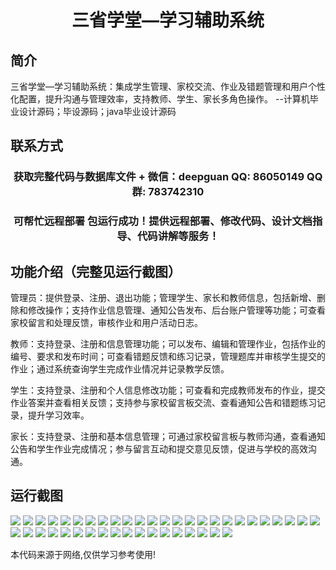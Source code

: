 <p><h1 align="center">三省学堂—学习辅助系统</h1></p>

## 简介
三省学堂—学习辅助系统：集成学生管理、家校交流、作业及错题管理和用户个性化配置，提升沟通与管理效率，支持教师、学生、家长多角色操作。    --计算机毕业设计源码；毕设源码；java毕业设计源码


## 联系方式
<p><h3 align="center">获取完整代码与数据库文件 + 微信：deepguan QQ: 86050149 QQ群: 783742310</h3></p>
<p><h3 align="center">可帮忙远程部署 包运行成功！提供远程部署、修改代码、设计文档指导、代码讲解等服务！</h3></p>

## 功能介绍（完整见运行截图）
管理员：提供登录、注册、退出功能；管理学生、家长和教师信息，包括新增、删除和修改操作；支持作业信息管理、通知公告发布、后台账户管理等功能；可查看家校留言和处理反馈，审核作业和用户活动日志。

教师：支持登录、注册和信息管理功能；可以发布、编辑和管理作业，包括作业的编号、要求和发布时间；可查看错题反馈和练习记录，管理题库并审核学生提交的作业；通过系统查询学生完成作业情况并记录教学反馈。

学生：支持登录、注册和个人信息修改功能；可查看和完成教师发布的作业，提交作业答案并查看相关反馈；支持参与家校留言板交流、查看通知公告和错题练习记录，提升学习效率。

家长：支持登录、注册和基本信息管理；可通过家校留言板与教师沟通，查看通知公告和学生作业完成情况；参与留言互动和提交意见反馈，促进与学校的高效沟通。


## 运行截图
![](img/001.jpg)
![](img/002.jpg)
![](img/003.jpg)
![](img/004.jpg)
![](img/005.jpg)
![](img/006.jpg)
![](img/007.jpg)
![](img/008.jpg)
![](img/009.jpg)
![](img/010.jpg)
![](img/011.jpg)
![](img/012.jpg)
![](img/013.jpg)
![](img/014.jpg)
![](img/015.jpg)
![](img/016.jpg)
![](img/017.jpg)
![](img/018.jpg)
![](img/019.jpg)
![](img/020.jpg)
![](img/021.jpg)
![](img/022.jpg)
![](img/023.jpg)
![](img/024.jpg)
![](img/025.jpg)
![](img/026.jpg)
![](img/027.jpg)
![](img/028.jpg)
![](img/029.jpg)
![](img/030.jpg)
![](img/031.jpg)
![](img/032.jpg)
![](img/033.jpg)
![](img/034.jpg)
![](img/035.jpg)
![](img/036.jpg)
![](img/037.jpg)
![](img/038.jpg)
![](img/039.jpg)
![](img/040.jpg)
![](img/041.jpg)
![](img/042.jpg)
![](img/043.jpg)

<p>本代码来源于网络,仅供学习参考使用!</p>
